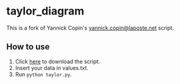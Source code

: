 # taylor_diagram

This is a fork of Yannick Copin's <yannick.copin@laposte.net> script.

## How to use

1. Click [here](https://github.com/arildoosilva/taylor_diagram/archive/master.zip) to download the script.
2. Insert your data in values.txt.
3. Run `python taylor.py`.
